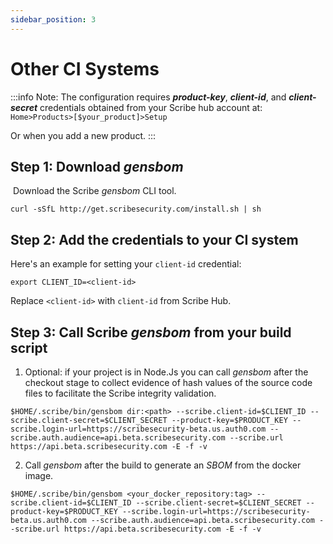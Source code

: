 ```yaml
---
sidebar_position: 3
---
```


# Other CI Systems

:::info Note:
The configuration requires <em><b>product-key</b></em>, <em><b>client-id</b></em>, and <em><b>client-secret</b></em> credentials obtained from your Scribe hub account at: `Home>Products>[$your_product]>Setup`

Or when you add a new product.
:::

## Step 1: Download *gensbom*
​
Download the Scribe *gensbom* CLI tool.

```
curl -sSfL http://get.scribesecurity.com/install.sh | sh
```

## Step 2: Add the credentials to your CI system​

Here's an example for setting your `client-id` credential:
```
export CLIENT_ID=<client-id>
```
Replace `<client-id>` with `client-id` from Scribe Hub.

## Step 3: Call Scribe *gensbom* from your build script 

1. Optional: if your project is in Node.Js you can call *gensbom* after the checkout stage to collect evidence of hash values of the source code files to facilitate the Scribe integrity validation.

```$HOME/.scribe/bin/gensbom dir:<path> --scribe.client-id=$CLIENT_ID --scribe.client-secret=$CLIENT_SECRET --product-key=$PRODUCT_KEY --scribe.login-url=https://scribesecurity-beta.us.auth0.com --scribe.auth.audience=api.beta.scribesecurity.com --scribe.url https://api.beta.scribesecurity.com -E -f -v```

2. Call *gensbom* after the build to generate an *SBOM* from the docker image.

```$HOME/.scribe/bin/gensbom <your_docker_repository:tag> --scribe.client-id=$CLIENT_ID --scribe.client-secret=$CLIENT_SECRET --product-key=$PRODUCT_KEY --scribe.login-url=https://scribesecurity-beta.us.auth0.com --scribe.auth.audience=api.beta.scribesecurity.com --scribe.url https://api.beta.scribesecurity.com -E -f -v```